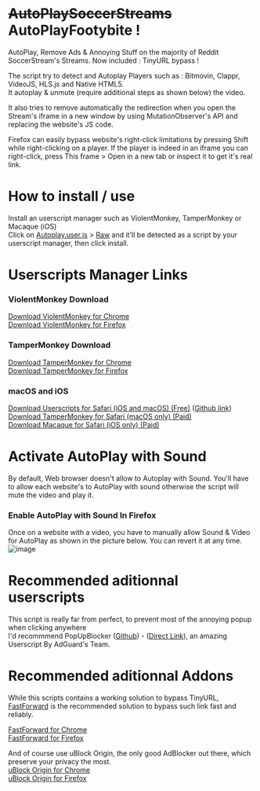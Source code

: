 # ~~AutoPlaySoccerStreams~~ AutoPlayFootybite !

AutoPlay, Remove Ads &amp; Annoying Stuff on the majority of Reddit SoccerStream's Streams.
Now included : TinyURL bypass !   
  
The script try to detect and Autoplay Players such as : Bitmovin, Clappr, VideoJS, HLS.js and Native HTML5.  
It autoplay & unmute (require additional steps as shown below) the video.  

It also tries to remove automatically the redirection when you open the Stream's iframe in a new window by using MutationObserver's API and replacing the website's JS code.  
  
Firefox can easily bypass website's right-click limitations by pressing Shift while right-clicking on a player.
If the player is indeed in an iframe you can right-click, press This frame > Open in a new tab or inspect it to get it's real link.

# How to install / use
Install an userscript manager such as ViolentMonkey, TamperMonkey or Macaque (iOS)  
Click on [Autoplay.user.js](https://github.com/Write/AutoPlaySoccerStreams/blob/main/Autoplay.user.js) > [Raw](https://github.com/Write/AutoPlaySoccerStreams/raw/main/Autoplay.user.js) and it'll be detected as a script by your userscript manager, then click install.  

# Userscripts Manager Links

### ViolentMonkey Download  
[Download ViolentMonkey for Chrome](https://chrome.google.com/webstore/detail/violentmonkey/jinjaccalgkegednnccohejagnlnfdag)  
[Download ViolentMonkey for Firefox](https://addons.mozilla.org/en-US/firefox/addon/violentmonkey/)  
  
### TamperMonkey Download  
[Download TamperMonkey for Chrome](https://chrome.google.com/webstore/detail/tampermonkey/dhdgffkkebhmkfjojejmpbldmpobfkfo)  
[Download TamperMonkey for Firefox](https://addons.mozilla.org/en-US/firefox/addon/tampermonkey/)  


### macOS and iOS
[Download Userscripts for Safari (iOS and macOS) (Free)](https://apps.apple.com/us/app/userscripts/id1463298887) ([Github link](https://github.com/quoid/userscripts))  
[Download TamperMonkey for Safari (macOS only) (Paid)](https://apps.apple.com/app/apple-store/id1482490089)  
[Download Macaque for Safari (iOS only) (Paid)](https://macaque.app/)    
  
# Activate AutoPlay with Sound
By default, Web browser doesn't allow to Autoplay with Sound.
You'll have to allow each website's to AutoPlay with sound otherwise the script will mute the video and play it.

### Enable AutoPlay with Sound In Firefox
Once on a website with a video, you have to manually allow Sound & Video for AutoPlay as shown in the picture below. You can revert it at any time.  
![image](https://user-images.githubusercontent.com/541722/154857139-a88799ad-b37c-48fe-8da6-ebead0935a26.png)

# Recommended aditionnal userscripts
This script is really far from perfect, to prevent most of the annoying popup when clicking anywhere  
I'd recommmend PopUpBlocker ([Github](https://github.com/AdguardTeam/PopupBlocker)) - ([Direct Link](https://popupblocker.adguard.com/popupblocker.user.js)), an amazing Userscript By AdGuard's Team.

# Recommended aditionnal Addons
While this scripts contains a working solution to bypass TinyURL, [FastForward](https://fastforward.team/install) is the recommended solution to bypass such link  fast and reliably.  
  
[FastForward for Chrome](https://chrome.google.com/webstore/detail/fastforward/icallnadddjmdinamnolclfjanhfoafe)  
[FastForward for Firefox](https://addons.mozilla.org/en-US/firefox/addon/fastforwardteam/)  


And of course use uBlock Origin, the only good AdBlocker out there, which preserve your privacy the most.  
[uBlock Origin for Chrome](https://chrome.google.com/webstore/detail/ublock-origin/cjpalhdlnbpafiamejdnhcphjbkeiagm)  
[uBlock Origin for Firefox](https://addons.mozilla.org/en-US/firefox/addon/ublock-origin/)
